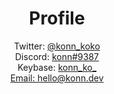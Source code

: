 # <div align="center">Profile</div>
<div align="center">Twitter: 
 <a href="https://twitter.com/konn_koko" align="center">@konn_koko</a></div>
 <div align="center">Discord: 
 <a href="https://discord.com/users/1030735550409343026" align="center">konn#9387</a></div>
 <div align="center">Keybase: 
 <a href="https://keybase.io/konn_ko_" align="center">konn_ko_</a></div>
<div align="center"><a href="mailto:hello@konn.dev">Email: hello@konn.dev</a></div><br>

# 
<p href="https://discord.com/users/1030735550409343026" align="center">
    <img alt="" src=https://lanyard.cnrad.dev/api/1030735550409343026?theme=dark&bg=2e3440&idleMessage=Konn>
</p>
<p href="https://twitter.com/konn_koko" align="center">
    <img alt="" src=https://github-readme-stats.vercel.app/api?username=konn-koko&theme=nord&count_private=true&show_icons=true>
</p>
